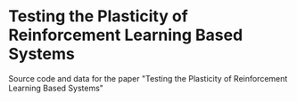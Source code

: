 # Testing the Plasticity of Reinforcement Learning Based Systems
Source code and data for the paper "Testing the Plasticity of Reinforcement Learning Based Systems"
